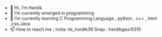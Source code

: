 - 👋 Hi, I’m Hardik
- 👀 I’m currently emerged in programming
- 🌱 I’m currently learning C Programming Language , python , c++ , html ,css,Java.
- 📫 How to reach me ; insta: its_hardik39 
                       Snap : hardikgaur9319

<!---
Hardyy00/Hardyy00 is a ✨ special ✨ repository because its `README.md` (this file) appears on your GitHub profile.
You can click the Preview link to take a look at your changes.
--->
